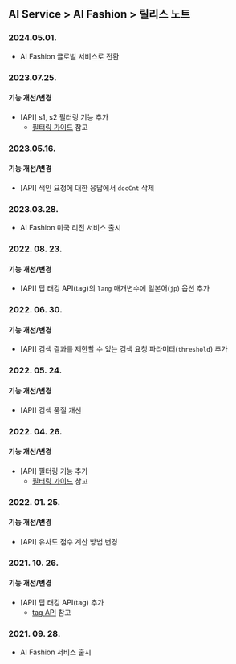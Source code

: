 ## AI Service > AI Fashion > 릴리스 노트

### 2024.05.01.
* AI Fashion 글로벌 서비스로 전환

### 2023.07.25.
#### 기능 개선/변경
* [API] s1, s2 필터링 기능 추가
	* [필터링 가이드](./service-api-guide/#filtering-guide) 참고

### 2023.05.16.
#### 기능 개선/변경
* [API] 색인 요청에 대한 응답에서 `docCnt` 삭제

### 2023.03.28.
* AI Fashion 미국 리전 서비스 출시

### 2022. 08. 23.
#### 기능 개선/변경
* [API] 딥 태깅 API(tag)의 `lang` 매개변수에 일본어(`jp`) 옵션 추가

### 2022. 06. 30.
#### 기능 개선/변경
* [API] 검색 결과를 제한할 수 있는 검색 요청 파라미터(`threshold`) 추가

### 2022. 05. 24.
#### 기능 개선/변경
* [API] 검색 품질 개선

### 2022. 04. 26.
#### 기능 개선/변경
* [API] 필터링 기능 추가
	* [필터링 가이드](./service-api-guide/#filtering-guide) 참고

### 2022. 01. 25.
#### 기능 개선/변경
* [API] 유사도 점수 계산 방법 변경

### 2021. 10. 26.
#### 기능 개선/변경
* [API] 딥 태깅 API(tag) 추가
	* [tag API](./service-api-guide/#tag-api) 참고

### 2021. 09. 28.
* AI Fashion 서비스 출시

